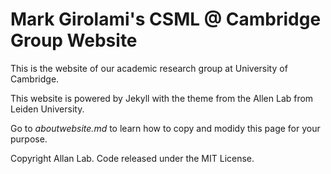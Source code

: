 # Mark Girolami's CSML @ Cambridge Group Website

This is the website of our academic research group at University of Cambridge.

This website is powered by Jekyll with the theme from the Allen Lab from Leiden University.

Go to *aboutwebsite.md*  to learn how to copy and modidy this page for your purpose. 


Copyright Allan Lab. Code released under the MIT License.

